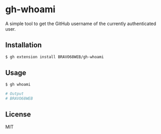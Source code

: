 # gh-whoami

A simple tool to get the GitHub username of the currently authenticated user.

## Installation

```bash
$ gh extension install BRAVO68WEB/gh-whoami
```

## Usage

```bash
$ gh whoami

# Output
# BRAVO68WEB
```

## License

MIT